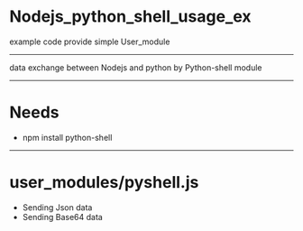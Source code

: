 # Nodejs_python_shell_usage_ex
example code
provide simple User_module

-----------------------------------------------------
data exchange between Nodejs and python
by Python-shell module

-----------------------------------------------------
# Needs
* npm install python-shell

-----------------------------------------------------
# user_modules/pyshell.js
* Sending Json data
* Sending Base64 data
